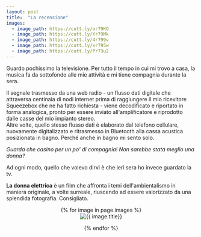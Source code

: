 ```yaml
---
layout: post
title:  "La recensione"
images:
  - image_path: https://cutt.ly/or79KO
  - image_path: https://cutt.ly/Yr79Mk
  - image_path: https://cutt.ly/4r799v
  - image_path: https://cutt.ly/xr795w
  - image_path: https://cutt.ly/Pr73u2
---
```

Guardo pochissimo la televisione. Per tutto il tempo in cui mi trovo a casa, la musica fa da sottofondo alle mie attività e mi tiene compagnia durante la sera.  

Il segnale trasmesso da una web radio - un flusso dati digitale che attraversa centinaia di nodi internet prima di raggiungere il mio ricevitore Squeezebox che ne ha fatto richiesta - viene decodificato e riportato in forma analogica, pronto per essere inviato all'amplificatore e riprodotto dalle casse del mio impianto stereo.  
Altre volte, quello stesso flusso dati è elaborato dal telefono cellulare, nuovamente digitalizzato e ritrasmesso in Bluetooth alla cassa acustica posizionata in bagno. Perché anche in bagno mi sento solo.  

*Guarda che casino per un po' di compagnia! Non sarebbe stata meglio una donna?*  

Ad ogni modo, quello che volevo dirvi è che ieri sera ho invece guardato la tv.  

**La donna elettrica** è un film che affronta i temi dell'ambientalismo in maniera originale, a volte surreale, riuscendo ad essere valorizzato da una splendida fotografia. Consigliato.

<center>
{% for image in page.images %}
  <div class="collection">
	<img src="{{ image.image_path }}" alt="{{ image.title}}"/>
	<p></p>
  </div>
{% endfor %}
</center>
